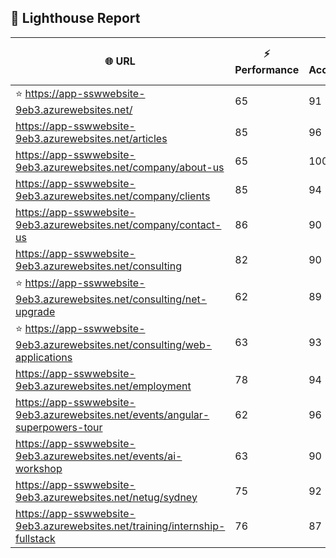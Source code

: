 ## 🚀 Lighthouse Report

| 🌐 URL | ⚡ Performance | ♿ Accessibility | ✅ Best Practices | 🔍 SEO | 📦 Bundle Size | 🗑️ Unused Bundle |
| --- | ----------- | ------------- | -------------- | --- | ---------------- | ---------------- |
| ⭐ https://app-sswwebsite-9eb3.azurewebsites.net/ | 65 | 91 | 78 | 100 | 4.51 MB | 2.21 MB |
| https://app-sswwebsite-9eb3.azurewebsites.net/articles | 85 | 96 | 78 | 92 | 4.23 MB | 2.06 MB |
| https://app-sswwebsite-9eb3.azurewebsites.net/company/about-us | 65 | 100 | 78 | 100 | 4.12 MB | 2.00 MB |
| https://app-sswwebsite-9eb3.azurewebsites.net/company/clients | 85 | 94 | 78 | 100 | 4.51 MB | 2.21 MB |
| https://app-sswwebsite-9eb3.azurewebsites.net/company/contact-us | 86 | 90 | 78 | 92 | 7.49 MB | 4.68 MB |
| https://app-sswwebsite-9eb3.azurewebsites.net/consulting | 82 | 90 | 74 | 100 | 7.77 MB | 4.82 MB |
| ⭐ https://app-sswwebsite-9eb3.azurewebsites.net/consulting/net-upgrade | 62 | 89 | 59 | 85 | 7.78 MB | 4.87 MB |
| ⭐ https://app-sswwebsite-9eb3.azurewebsites.net/consulting/web-applications | 63 | 93 | 59 | 85 | 7.77 MB | 4.82 MB |
| https://app-sswwebsite-9eb3.azurewebsites.net/employment | 78 | 94 | 78 | 100 | 4.37 MB | 2.02 MB |
| https://app-sswwebsite-9eb3.azurewebsites.net/events/angular-superpowers-tour | 62 | 96 | 70 | 100 | 7.53 MB | 4.72 MB |
| https://app-sswwebsite-9eb3.azurewebsites.net/events/ai-workshop | 63 | 90 | 70 | 92 | 7.52 MB | 4.72 MB |
| https://app-sswwebsite-9eb3.azurewebsites.net/netug/sydney | 75 | 92 | 78 | 92 | 4.60 MB | 2.26 MB |
| https://app-sswwebsite-9eb3.azurewebsites.net/training/internship-fullstack | 76 | 87 | 74 | 100 | 4.12 MB | 1.94 MB |